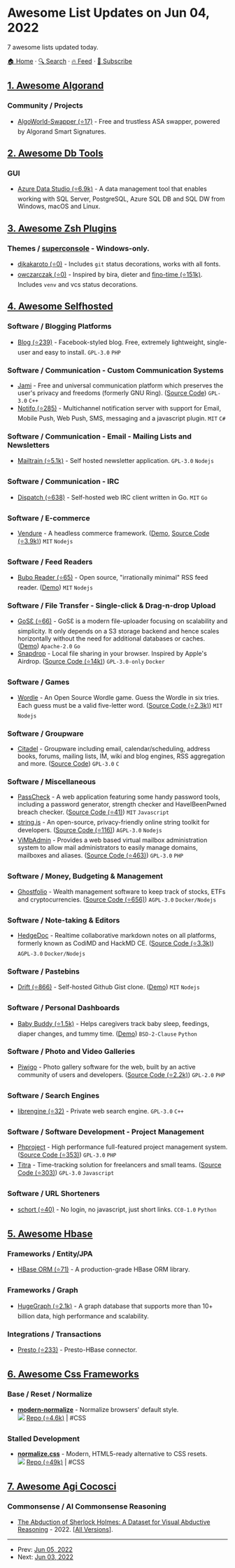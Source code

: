 # Awesome List Updates on Jun 04, 2022

7 awesome lists updated today.

[🏠 Home](/README.md) · [🔍 Search](https://www.trackawesomelist.com/search/) · [🔥 Feed](https://www.trackawesomelist.com/rss.xml) · [📮 Subscribe](https://trackawesomelist.us17.list-manage.com/subscribe?u=d2f0117aa829c83a63ec63c2f&id=36a103854c)



## [1. Awesome Algorand](/content/aorumbayev/awesome-algorand/README.md)

### Community / Projects

*   [AlgoWorld-Swapper (⭐17)](https://github.com/algoworldNFT/algoworld-swapper) - Free and trustless ASA swapper, powered by Algorand Smart Signatures.

## [2. Awesome Db Tools](/content/mgramin/awesome-db-tools/README.md)

### GUI

*   [Azure Data Studio (⭐6.9k)](https://github.com/microsoft/azuredatastudio) - A data management tool that enables working with SQL Server, PostgreSQL, Azure SQL DB and SQL DW from Windows, macOS and Linux.

## [3. Awesome Zsh Plugins](/content/unixorn/awesome-zsh-plugins/README.md)

### Themes / [superconsole](https://github.com/alexchmykhalo/superconsole)   \- Windows-only.

*   [djkakaroto (⭐0)](https://github.com/djkakaroto/theme-zsh/) - Includes `git` status decorations, works with all fonts.
*   [owczarczak (⭐0)](https://github.com/ThemysciraData/owczarczak.zsh-theme) - Inspired by bira, dieter and [fino-time (⭐151k)](https://github.com/ohmyzsh/ohmyzsh/blob/master/themes/fino-time.zsh-theme). Includes `venv` and vcs status decorations.

## [4. Awesome Selfhosted](/content/awesome-selfhosted/awesome-selfhosted/README.md)

### Software / Blogging Platforms

*   [Blog (⭐239)](https://github.com/m1k1o/blog) - Facebook-styled blog. Free, extremely lightweight, single-user and easy to install. `GPL-3.0` `PHP`

### Software / Communication - Custom Communication Systems

*   [Jami](https://jami.net/) - Free and universal communication platform which preserves the user's privacy and freedoms (formerly GNU Ring). ([Source Code](https://git.jami.net/savoirfairelinux/jami-project)) `GPL-3.0` `C++`
*   [Notifo (⭐285)](https://github.com/notifo-io/notifo) - Multichannel notification server with support for Email, Mobile Push, Web Push, SMS, messaging and a javascript plugin. `MIT` `C#`

### Software / Communication - Email - Mailing Lists and Newsletters

*   [Mailtrain (⭐5.1k)](https://github.com/Mailtrain-org/mailtrain) - Self hosted newsletter application. `GPL-3.0` `Nodejs`

### Software / Communication - IRC

*   [Dispatch (⭐638)](https://github.com/khlieng/dispatch) - Self-hosted web IRC client written in Go. `MIT` `Go`

### Software / E-commerce

*   [Vendure](https://www.vendure.io) - A headless commerce framework. ([Demo](https://demo.vendure.io), [Source Code (⭐3.9k)](https://github.com/vendure-ecommerce/vendure)) `MIT` `Nodejs`

### Software / Feed Readers

*   [Bubo Reader (⭐65)](https://github.com/georgemandis/bubo-rss) - Open source, "irrationally minimal" RSS feed reader. ([Demo](https://bubo-rss-demo.netlify.app/)) `MIT` `Nodejs`

### Software / File Transfer - Single-click & Drag-n-drop Upload

*   [GoSƐ (⭐66)](https://github.com/stv0g/gose) - GoSƐ is a modern file-uploader focusing on scalability and simplicity. It only depends on a S3 storage backend and hence scales horizontally without the need for additional databases or caches. ([Demo](https://gose.0l.de)) `Apache-2.0` `Go`
*   [Snapdrop](https://snapdrop.net/) - Local file sharing in your browser. Inspired by Apple's Airdrop. ([Source Code (⭐14k)](https://github.com/RobinLinus/snapdrop)) `GPL-3.0-only` `Docker`

### Software / Games

*   [Wordle](https://reactle.vercel.app/) - An Open Source Wordle game. Guess the Wordle in six tries. Each guess must be a valid five-letter word. ([Source Code (⭐2.3k)](https://github.com/cwackerfuss/react-wordle)) `MIT` `Nodejs`

### Software / Groupware

*   [Citadel](https://www.citadel.org/) - Groupware including email, calendar/scheduling, address books, forums, mailing lists, IM, wiki and blog engines, RSS aggregation and more. ([Source Code](https://www.citadel.org/source.html)) `GPL-3.0` `C`

### Software / Miscellaneous

*   [PassCheck](https://passcheck.anhur.xyz/) - A web application featuring some handy password tools, including a password generator, strength checker and HaveIBeenPwned breach checker. ([Source Code (⭐41)](https://github.com/apacketofsweets/PassCheck)) `MIT` `Javascript`
*   [string.is](https://string.is/) - An open-source, privacy-friendly online string toolkit for developers. ([Source Code (⭐116)](https://github.com/recurser/string-is)) `AGPL-3.0` `Nodejs`
*   [ViMbAdmin](https://www.vimbadmin.net/) - Provides a web based virtual mailbox administration system to allow mail administrators to easily manage domains, mailboxes and aliases. ([Source Code (⭐463)](https://github.com/opensolutions/ViMbAdmin)) `GPL-3.0` `PHP`

### Software / Money, Budgeting & Management

*   [Ghostfolio](https://ghostfol.io/) - Wealth management software to keep track of stocks, ETFs and cryptocurrencies. ([Source Code (⭐656)](https://github.com/ghostfolio/ghostfolio)) `AGPL-3.0` `Docker/Nodejs`

### Software / Note-taking & Editors

*   [HedgeDoc](https://demo.hedgedoc.org/) - Realtime collaborative markdown notes on all platforms, formerly known as CodiMD and HackMD CE. ([Source Code (⭐3.3k)](https://github.com/hedgedoc/hedgedoc)) `AGPL-3.0` `Docker/Nodejs`

### Software / Pastebins

*   [Drift (⭐866)](https://github.com/MaxLeiter/drift) - Self-hosted Github Gist clone. ([Demo](https://drift.maxleiter.com/)) `MIT` `Nodejs`

### Software / Personal Dashboards

*   [Baby Buddy (⭐1.5k)](https://github.com/babybuddy/babybuddy) - Helps caregivers track baby sleep, feedings, diaper changes, and tummy time. ([Demo](https://demo.baby-buddy.net/login/?next=/)) `BSD-2-Clause` `Python`

### Software / Photo and Video Galleries

*   [Piwigo](https://piwigo.org/) - Photo gallery software for the web, built by an active community of users and developers. ([Source Code (⭐2.2k)](https://github.com/Piwigo/Piwigo)) `GPL-2.0` `PHP`

### Software / Search Engines

*   [librengine (⭐32)](https://github.com/liameno/librengine) - Private web search engine. `GPL-3.0` `C++`

### Software / Software Development - Project Management

*   [Phproject](https://www.phproject.org/) - High performance full-featured project management system. ([Source Code (⭐353)](https://github.com/Alanaktion/phproject)) `GPL-3.0` `PHP`
*   [Titra](https://titra.io/) - Time-tracking solution for freelancers and small teams. ([Source Code (⭐303)](https://github.com/kromitgmbh/titra)) `GPL-3.0` `Javascript`

### Software / URL Shorteners

*   [schort (⭐40)](https://github.com/sqozz/schort) - No login, no javascript, just short links. `CC0-1.0` `Python`

## [5. Awesome Hbase](/content/rayokota/awesome-hbase/README.md)

### Frameworks / Entity/JPA

*   [HBase ORM (⭐71)](https://github.com/flipkart-incubator/hbase-orm) - A production-grade HBase ORM library.

### Frameworks / Graph

*   [HugeGraph (⭐2.1k)](https://github.com/apache/incubator-hugegraph) - A graph database that supports more than 10+ billion data, high performance and scalability.

### Integrations / Transactions

*   [Presto (⭐233)](https://github.com/analysys/presto-hbase-connector) - Presto-HBase connector.

## [6. Awesome Css Frameworks](/content/troxler/awesome-css-frameworks/README.md)

### Base / Reset / Normalize

*   [**modern-normalize**](https://github.com/sindresorhus/modern-normalize) - Normalize browsers' default style.\
    ![](https://img.shields.io/github/stars/sindresorhus/modern-normalize.svg?style=social\&label=Star)
    [Repo (⭐4.6k)](https://github.com/sindresorhus/modern-normalize)
    \| #CSS

### Stalled Development

*   [**normalize.css**](https://necolas.github.io/normalize.css/) - Modern, HTML5-ready alternative to CSS resets.\
    ![](https://img.shields.io/github/stars/necolas/normalize.css.svg?style=social\&label=Star)
    [Repo (⭐49k)](https://github.com/necolas/normalize.css/)
    \| #CSS

## [7. Awesome Agi Cocosci](/content/YuzheSHI/awesome-agi-cocosci/README.md)

### Commonsense / AI Commonsense Reasoning

*   [The Abduction of Sherlock Holmes: A Dataset for Visual Abductive Reasoning](https://arxiv.org/abs/2202.04800) - 2022. \[[All Versions](https://scholar.google.com/scholar?oi=bibs\&hl=en\&cluster=18355807581692234364)].

---

- Prev: [Jun 05, 2022](/content/2022/06/05/README.md)
- Next: [Jun 03, 2022](/content/2022/06/03/README.md)